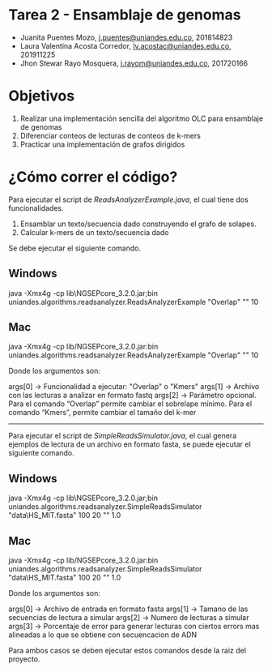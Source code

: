 # Tarea 2 - Ensamblaje de genomas


- Juanita Puentes Mozo, j.puentes@uniandes.edu.co, 201814823
- Laura Valentina Acosta Corredor, lv.acostac@uniandes.edu.co, 201911225
- Jhon Stewar Rayo Mosquera, j.rayom@uniandes.edu.co, 201720166


# Objetivos 
1. Realizar una implementación sencilla del algoritmo OLC para ensamblaje de
genomas
2. Diferenciar conteos de lecturas de conteos de k-mers
3. Practicar una implementación de grafos dirigidos

# ¿Cómo correr el código?

Para ejecutar el script de *ReadsAnalyzerExample.java*, el cual tiene dos funcionalidades.

1. Ensamblar un texto/secuencia dado construyendo el grafo de solapes.
2. Calcular k-mers de un texto/secuencia dado

Se debe ejecutar el siguiente comando.

## Windows

java -Xmx4g -cp lib\NGSEPcore_3.2.0.jar;bin uniandes.algorithms.readsanalyzer.ReadsAnalyzerExample "Overlap" "<Ruta de archivo de entrada>" 10

## Mac

java -Xmx4g -cp lib/NGSEPcore_3.2.0.jar:bin uniandes.algorithms.readsanalyzer.ReadsAnalyzerExample "Overlap" "<Ruta de archivo de entrada>" 10

Donde los argumentos son:

args[0] -> Funcionalidad a ejecutar: "Overlap" o "Kmers"
args[1] -> Archivo con las lecturas a analizar en formato fastq
args[2] -> Parámetro opcional. Para el comando “Overlap” permite cambiar el sobrelape mínimo. Para el comando “Kmers”, permite cambiar el tamaño del k-mer

---

Para ejecutar el script de *SimpleReadsSimulator.java*, el cual genera ejemplos de lectura de un archivo en formato fasta, se puede ejecutar el siguiente comando.

## Windows

java -Xmx4g -cp lib\NGSEPcore_3.2.0.jar;bin uniandes.algorithms.readsanalyzer.SimpleReadsSimulator "data\HS_MIT.fasta" 100 20 "<Ruta de archivo de salida>" 1.0

## Mac

java -Xmx4g -cp lib/NGSEPcore_3.2.0.jar:bin uniandes.algorithms.readsanalyzer.SimpleReadsSimulator "data\HS_MIT.fasta" 100 20 "<Ruta de archivo de salida>" 1.0

Donde los argumentos son:

args[0] -> Archivo de entrada en formato fasta
args[1] -> Tamano de las secuencias de lectura a simular
args[2] -> Numero de lecturas a simular
args[3] -> Porcentaje de error para generar lecturas con ciertos errors mas alineadas a lo que se obtiene con secuencacion de ADN

Para ambos casos se deben ejecutar estos comandos desde la raiz del proyecto.
